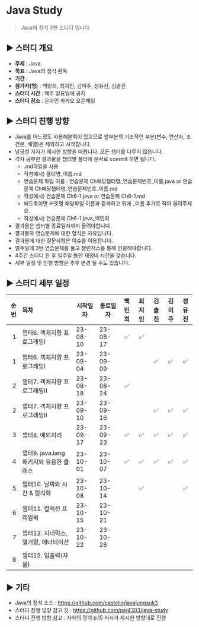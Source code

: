 Java Study
=============
> Java의 정석 3판 스터디 입니다.

## :arrow_forward: 스터디 개요
* **주제** : Java
* **목표** : Java의 정석 완독
* **기간** : 
* **참가자(명)** : 백민희, 최지인, 김미주, 정유진, 김솔진
* **스터디 시간** : 매주 일요일에 공지
* **스터디 장소** : 온라인 카카오 오픈채팅

##  :arrow_forward: 스터디 진행 방향
* Java를 어느정도 사용해본적이 있으므로 앞부분의 기초적인 부분(변수, 연산자, 조건문, 배열)은 제외하고 시작합니다.
* 남궁성 저자가 제시한 방향을 따릅니다. 모든 챕터를 다루지 않습니다.
* 각자 공부한 결과물을 챕터별 폴더에 문서로 commit 하면 됩니다. 
  * .md파일을 사용
  * 작성예시) 폴더명_이름.md
  * 연습문제 파일 이름 : 연습문제 Ch해당챕터명_연습문제번호_이름.java or 연습문제 Ch해당챕터명_연습문제번호_이름.md
  * 작성예시) 연습문제 Ch6-1.java or 연습문제 Ch6-1.md
  * 되도록이면 커밋명 해당파일 이름과 같게하고 뒤에 _이름 추가로 적어 올려주세요.
  * 작성예시) 연습문제 Ch6-1.java_백민희 
* 결과물은 챕터별 종료일자까지 올려야합니다.
* 결과물와 연습문제에 대한 형식은 자유입니다.
* 결과물에 대한 질문사항은 이슈를 이용합니다.
* 일주일에 3번 연습문제를 풀고 챌린저스를 통해 인증해야합니다.
* 4주간 스터디 한 후 일주일 동안 재정비 시간을 갖습니다.
* 세부 일정 및 진행 방향은 추후 변경 될 수도 있습니다.

## :arrow_forward: 스터디 세부 일정
| 순번 | 목차                          | 시작일자     | 종료일자     |         백민희        | 최지인 | 김솔진 | 김미주 | 정유진 |  
|---:|:----------------------------|----------|----------|:------------------:|:---:|:---:|:---:|:-------:|
|  1 | 챕터6. 객체지향 프로그래밍Ⅰ            | 23-08-10 | 23-08-17 |  :white_check_mark: | :white_check_mark: |   |     |  |
|  1 | 챕터6. 객체지향 프로그래밍Ⅰ            | 23-09-04 | 23-09-09 |                    |  | :white_check_mark:    |  :white_check_mark:   | :white_check_mark: |
|  2 | 챕터7. 객체지향 프로그래밍Ⅱ            | 23-08-18 | 23-08-24 |  :white_check_mark: |     |     |     |  |
|  2 | 챕터7. 객체지향 프로그래밍Ⅱ            | 23-09-10 | 23-09-16 |    |     |  :white_check_mark:   |   :white_check_mark:    | :white_check_mark: |
|  3 | 챕터8. 예외처리                   | 23-09-17 | 23-09-23 |    :white_check_mark:    |:white_check_mark:|   :white_check_mark: |   :white_check_mark:  | :white_check_mark: |
|  4 | 챕터9. java.lang 패키지와 유용한 클래스 | 23-10-01 | 23-10-07 | :white_check_mark:|:white_check_mark:|  :white_check_mark:   | :white_check_mark:    | :white_check_mark: |
|  5 | 챕터10. 날짜와 시간 & 형식화          | 23-10-08 | 23-10-14 |                    |:white_check_mark:|     |     | :white_check_mark: |
|  6 | 챕터11. 컬렉션 프레임웍              | 23-10-15 | 23-10-21 |                    |     |     |     |  |
|  7 | 챕터12. 지네릭스, 열거형, 애너테이션      | 23-10-22 | 23-10-28 |                    |     |     |     |  |
|  8 | 챕터15. 입출력(자율)               |  |  |                    |     |     |     |  |

## :arrow_forward: 기타
+ Java의 정석 소스 : https://github.com/castello/javajungsuk3
+ 스터디 진행 방향 참고 깃 : https://github.com/pej4303/java-study
+ 스터디 진행 방향 참고 : 자바의 정석 p.15 저자가 제시한 방향대로 진행
